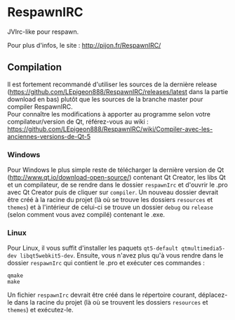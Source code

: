# RespawnIRC

JVIrc-like pour respawn.

Pour plus d'infos, le site : http://pijon.fr/RespawnIRC/

## Compilation

Il est fortement recommandé d'utiliser les sources de la dernière release (https://github.com/LEpigeon888/RespawnIRC/releases/latest dans la partie download en bas) plutôt que les sources de la branche master pour compiler RespawnIRC.  
Pour connaître les modifications à apporter au programme selon votre compilateur/version de Qt, référez-vous au wiki : https://github.com/LEpigeon888/RespawnIRC/wiki/Compiler-avec-les-anciennes-versions-de-Qt-5

### Windows

Pour Windows le plus simple reste de télécharger la dernière version de Qt (http://www.qt.io/download-open-source/) contenant Qt Creator, les libs Qt et un compilateur, de se rendre dans le dossier `respawnIrc` et d'ouvrir le .pro avec Qt Creator puis de cliquer sur `compiler`. Un nouveau dossier devrait être créé à la racine du projet (là où se trouve les dossiers `resources` et `themes`) et à l'intérieur de celui-ci se trouve un dossier `debug` ou `release` (selon comment vous avez compilé) contenant le .exe.

### Linux

Pour Linux, il vous suffit d'installer les paquets `qt5-default qtmultimedia5-dev libqt5webkit5-dev`. Ensuite, vous n'avez plus qu'à vous rendre dans le dossier `respawnIrc` qui contient le .pro et exécuter ces commandes :

    qmake
    make

Un fichier `respawnIrc` devrait être créé dans le répertoire courant, déplacez-le dans la racine du projet (là où se trouvent les dossiers `resources` et `themes`) et exécutez-le.